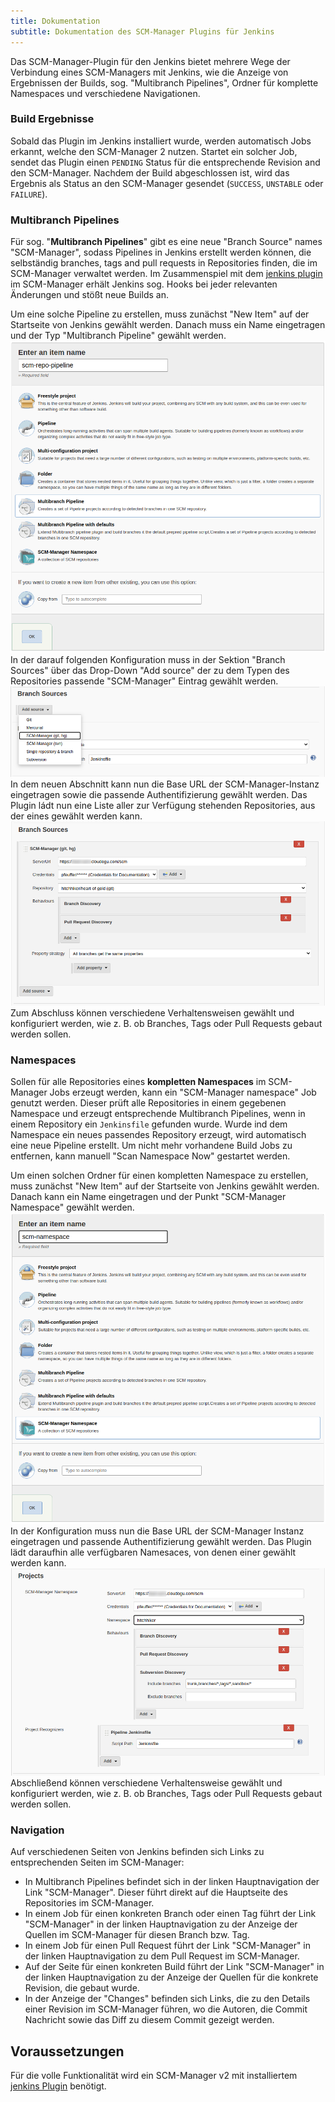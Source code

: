 ```yaml
---
title: Dokumentation
subtitle: Dokumentation des SCM-Manager Plugins für Jenkins
---
```


Das SCM-Manager-Plugin für den Jenkins bietet mehrere Wege der Verbindung eines SCM-Managers mit Jenkins, wie die
Anzeige von Ergebnissen der Builds, sog. "Multibranch Pipelines", Ordner für komplette Namespaces und verschiedene
Navigationen.

### Build Ergebnisse
Sobald das Plugin im Jenkins installiert wurde, werden automatisch Jobs erkannt, welche den SCM-Manager 2 nutzen.
Startet ein solcher Job, sendet das Plugin einen `PENDING` Status für die entsprechende Revision and den SCM-Manager.
Nachdem der Build abgeschlossen ist, wird das Ergebnis als Status an den SCM-Manager gesendet (`SUCCESS`, `UNSTABLE`
oder `FAILURE`).

### Multibranch Pipelines
Für sog. "**Multibranch Pipelines**" gibt es eine neue "Branch Source" names "SCM-Manager", sodass Pipelines in Jenkins
erstellt werden können, die selbständig branches, tags and pull requests in Repositories finden, die im SCM-Manager
verwaltet werden. Im Zusammenspiel mit dem
[jenkins plugin](https://www.scm-manager.org/plugins/scm-jenkins-plugin/) im SCM-Manager erhält Jenkins sog. Hooks
bei jeder relevanten Änderungen und stößt neue Builds an.

Um eine solche Pipeline zu erstellen, muss zunächst "New Item" auf der Startseite von Jenkins gewählt werden. Danach
muss ein Name eingetragen und der Typ "Multibranch Pipeline" gewählt werden.
![](assets/select-multibranch-pipeline.png)
In der darauf folgenden Konfiguration muss in der Sektion "Branch Sources" über das Drop-Down "Add source" der zu dem
Typen des Repositories passende "SCM-Manager" Eintrag gewählt werden.
![](assets/config-multibranch-pipeline-source.png)
In dem neuen Abschnitt kann nun die Base URL der SCM-Manager-Instanz eingetragen sowie die passende Authentifizierung
gewählt werden. Das Plugin ládt nun eine Liste aller zur Verfügung stehenden Repositories, aus der eines gewählt
werden kann.
![](assets/config-multibranch-pipeline.png)
Zum Abschluss können verschiedene Verhaltensweisen gewählt und konfiguriert werden, wie z. B. ob Branches, Tags oder
Pull Requests gebaut werden sollen.

### Namespaces
Sollen für alle Repositories eines **kompletten Namespaces** im SCM-Manager Jobs erzeugt werden, kann ein "SCM-Manager
namespace" Job genutzt werden. Dieser prüft alle Repositories in einem gegebenen Namespace und erzeugt entsprechende
Multibranch Pipelines, wenn in einem Repository ein `Jenkinsfile` gefunden wurde. Wurde ind dem Namespace ein neues
passendes Repository erzeugt, wird automatisch eine neue Pipeline erstellt.
Um nicht mehr vorhandene Build Jobs zu entfernen, kann manuell "Scan Namespace Now" gestartet werden.

Um einen solchen Ordner für einen kompletten Namespace zu erstellen, muss zunächst "New Item" auf der Startseite
von Jenkins gewählt werden. Danach kann ein Name eingetragen und der Punkt "SCM-Manager Namespace" gewählt werden.
![](assets/select-namespace-item.png)
In der Konfiguration muss nun die Base URL der SCM-Manager Instanz eingetragen und passende Authentifizierung
gewählt werden. Das Plugin lädt daraufhin alle verfügbaren Namesaces, von denen einer gewählt werden kann.
![](assets/config-namespace-item.png)
Abschließend können verschiedene Verhaltensweise gewählt und konfiguriert werden, wie z. B. ob Branches, Tags oder
Pull Requests gebaut werden sollen.

### Navigation
Auf verschiedenen Seiten von Jenkins befinden sich Links zu entsprechenden Seiten im SCM-Manager:

- In Multibranch Pipelines befindet sich in der linken Hauptnavigation der Link "SCM-Manager". Dieser führt direkt
  auf die Hauptseite des Repositories im SCM-Manager.
- In einem Job für einen konkreten Branch oder einen Tag führt der Link "SCM-Manager" in der linken Hauptnavigation
  zu der Anzeige der Quellen im SCM-Manager für diesen Branch bzw. Tag.
- In einem Job für einen Pull Request führt der Link "SCM-Manager" in der linken Hauptnavigation zu dem Pull Request
  im SCM-Manager.
- Auf der Seite für einen konkreten Build führt der Link "SCM-Manager" in der linken Hauptnavigation zu der Anzeige
  der Quellen für die konkrete Revision, die gebaut wurde.
- In der Anzeige der "Changes" befinden sich Links, die zu den Details einer Revision im SCM-Manager führen, wo die
  Autoren, die Commit Nachricht sowie das Diff zu diesem Commit gezeigt werden.

## Voraussetzungen

Für die volle Funktionalität wird ein SCM-Manager v2 mit installiertem
[jenkins Plugin](https://www.scm-manager.org/plugins/scm-jenkins-plugin/) benötigt.
